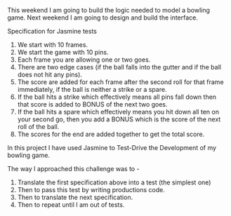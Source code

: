 This weekend I am going to build the logic needed to model a bowling game. Next weekend I am going to design and build the interface.

Specification for Jasmine tests

1. We start with 10 frames.
2. We start the game with 10 pins.
3. Each frame you are allowing one or two goes.
4. There are two edge cases (if the ball falls into the gutter and if the ball does not hit any pins).
5. The score are added for each frame after the second roll for that frame immediately, if the ball is neither a strike or a spare.
6. If the ball hits a strike which effectively means all pins fall down then that score is added to BONUS of the next two goes.
7. If the ball hits a spare which effectively means you hit down all ten on your second go, then you add a BONUS which is the score of the next roll of the ball.
8. The scores for the end are added together to get the total score.


In this project I have used Jasmine to Test-Drive the Development of my bowling game.

The way I approached this challenge was to -
1. Translate the first specification above into a test (the simplest one)
2. Then to pass this test by writing productions code.
3. Then to translate the next specification.
4. Then to repeat until I am out of tests.
